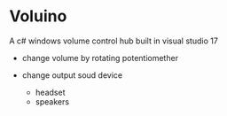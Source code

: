 # Voluino
A c# windows volume control hub built in visual studio 17

* change volume by rotating potentiomether

* change output soud device
    * headset
    * speakers
